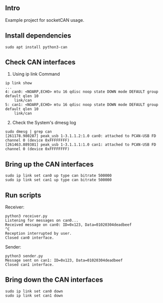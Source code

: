 ## Intro
Example project for socketCAN usage.

## Install dependencies
```
sudo apt install python3-can
```

## Check CAN interfaces
1. Using ip link Command

```
ip link show
...
4: can0: <NOARP,ECHO> mtu 16 qdisc noop state DOWN mode DEFAULT group default qlen 10
    link/can
5: can1: <NOARP,ECHO> mtu 16 qdisc noop state DOWN mode DEFAULT group default qlen 10
    link/can
```
2. Check the System's dmesg log
```
sudo dmesg | grep can
[261178.980287] peak_usb 1-3.1.1.2:1.0 can0: attached to PCAN-USB FD channel 0 (device 0xFFFFFFFF)
[261463.889381] peak_usb 1-3.1.1.1:1.0 can1: attached to PCAN-USB FD channel 0 (device 0xFFFFFFFF)
```

## Bring up the CAN interfaces

```
sudo ip link set can0 up type can bitrate 500000
sudo ip link set can1 up type can bitrate 500000
```

## Run scripts
Receiver:
```
python3 receiver.py
Listening for messages on can0...
Received message on can0: ID=0x123, Data=01020304deadbeef
^C
Reception interrupted by user.
Closed can0 interface.
```
Sender:
```
python3 sender.py
Message sent on can1: ID=0x123, Data=01020304deadbeef
Closed can1 interface.
```

## Bring down the CAN interfaces

```
sudo ip link set can0 down
sudo ip link set can1 down
```
